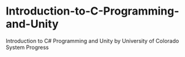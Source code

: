 # Introduction-to-C-Programming-and-Unity
Introduction to C# Programming and Unity by University of Colorado System Progress
